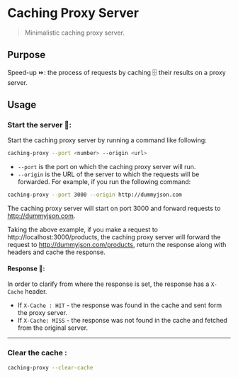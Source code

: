 # Caching Proxy Server
> Minimalistic caching proxy server.

## Purpose
Speed-up ⏩: the process of requests by caching 🗄️ their results on a proxy server.

## Usage
### Start the server 🚀:
Start the caching proxy server by running a command like following:
```bash
caching-proxy --port <number> --origin <url>
```
- `--port` is the port on which the caching proxy server will run.
- `--origin` is the URL of the server to which the requests will be forwarded.
For example, if you run the following command:
```bash
caching-proxy --port 3000 --origin http://dummyjson.com
```
The caching proxy server will start on port 3000 and forward requests to http://dummyjson.com.

Taking the above example, if you make a request to http://localhost:3000/products, the caching proxy server will forward the request to http://dummyjson.com/products, return the response along with headers and cache the response. 
#### Response 📎:
In order to clarify from where the response is set, the response has a `X-Cache` header.
- If `X-Cache : HIT` - the response was found in the cache and sent form the proxy server.
- If `X-Cache: MISS` - the response was not found in the cache and fetched from the original server.

---

### Clear the cache :
```bash
caching-proxy --clear-cache
```
